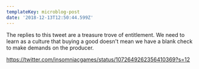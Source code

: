 ```yaml
---
templateKey: microblog-post
date: '2018-12-13T12:50:44.599Z'
---
```


The replies to this tweet are a treasure trove of entitlement. We need to learn as a culture that buying a good doesn't mean we have a blank check to make demands on the producer.

https://twitter.com/insomniacgames/status/1072649262356410369?s=12

